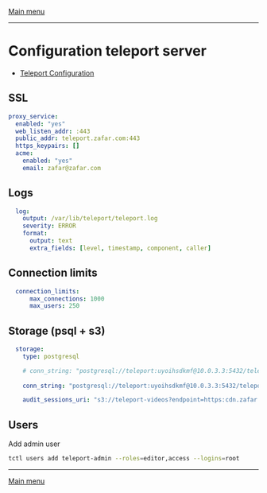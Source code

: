 [Main menu](../README.md)

---
# Configuration teleport server

- [Teleport Configuration](https://goteleport.com/docs/reference/config/)


## SSL

```yaml
proxy_service:
  enabled: "yes"
  web_listen_addr: :443
  public_addr: teleport.zafar.com:443
  https_keypairs: []
  acme:
    enabled: "yes"
    email: zafar@zafar.com
```

## Logs

```yaml
  log:
    output: /var/lib/teleport/teleport.log
    severity: ERROR
    format:
      output: text
      extra_fields: [level, timestamp, component, caller]
```

## Connection limits

```yaml
  connection_limits:
      max_connections: 1000
      max_users: 250
```

## Storage (psql + s3)

```yaml
  storage:
    type: postgresql

    # conn_string: "postgresql://teleport:uyoihsdkmf@10.0.3.3:5432/teleport?sslcert=/root/certs/client.crt&sslkey=/root/certs/client.key&sslrootcert=/root/certs/ca.crt&sslmode=verify-full&pool_max_conns=20"
    
    conn_string: "postgresql://teleport:uyoihsdkmf@10.0.3.3:5432/teleport?sslmode=disable"

    audit_sessions_uri: "s3://teleport-videos?endpoint=https:cdn.zafar.com"
```


## Users

Add admin user

```bash
tctl users add teleport-admin --roles=editor,access --logins=root
```


---
[Main menu](../README.md)
